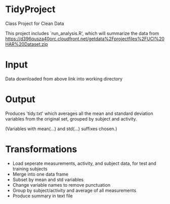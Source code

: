 # TidyProject
Class Project for Clean Data

This project includes `run_analysis.R', which will summarize the data from https://d396qusza40orc.cloudfront.net/getdata%2Fprojectfiles%2FUCI%20HAR%20Dataset.zip

# Input 

Data downloaded from above link into working directory

# Output

Produces 'tidy.txt' which averages all the mean and standard deviation variables from the original set, grouped by subject and activity. 

(Variables with mean(...) and std(...) suffixes chosen.)

# Transformations

* Load seperate measurements, activity, and subject data, for test and training subjects
* Merge into one data frame
* Subset by mean and std variables
* Change variable names to remove punctuation
* Group by subject/activity and average of all measurements
* Produce summary in text file




